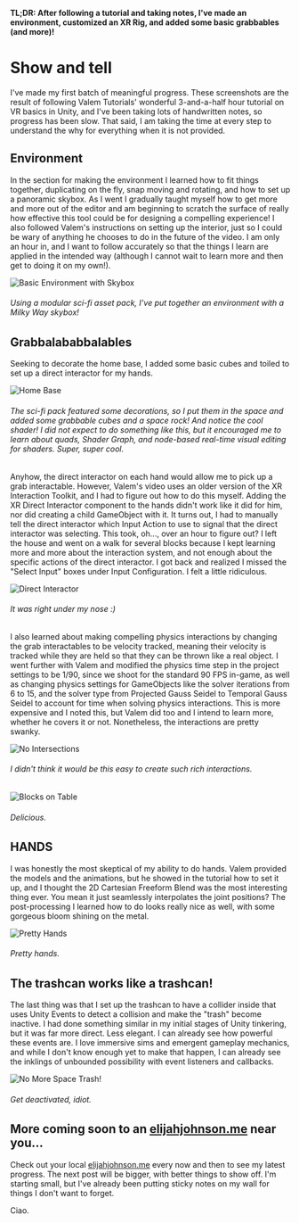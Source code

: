 **TL;DR: After following a tutorial and taking notes, I've made an environment, customized an XR Rig, and added some basic grabbables (and more)!**

# Show and tell
I've made my first batch of meaningful progress. These screenshots are the result of following Valem Tutorials' wonderful 3-and-a-half hour tutorial on VR basics in Unity, and I've been taking lots of handwritten notes, so progress has been slow. That said, I am taking the time at every step to understand the why for everything when it is not provided.

## Environment
In the section for making the environment I learned how to fit things together, duplicating on the fly, snap moving and rotating, and how to set up a panoramic skybox. As I went I gradually taught myself how to get more and more out of the editor and am beginning to scratch the surface of really how effective this tool could be for designing a compelling experience! I also followed Valem's instructions on setting up the interior, just so I could be wary of anything he chooses to do in the future of the video. I am only an hour in, and I want to follow accurately so that the things I learn are applied in the intended way (although I cannot wait to learn more and then get to doing it on my own!).

![Basic Environment with Skybox](/images/activity/05-07-2025/valem-environment.webp)
###### Using a modular sci-fi asset pack, I've put together an environment with a Milky Way skybox!


## Grabbalababbalables
Seeking to decorate the home base, I added some basic cubes and toiled to set up a direct interactor for my hands. 

![Home Base](/images/activity/05-07-2025/valem-homebase.gif)
###### The sci-fi pack featured some decorations, so I put them in the space and added some grabbable cubes and a space rock! And notice the cool shader! I did not expect to do something like this, but it encouraged me to learn about quads, Shader Graph, and node-based real-time visual editing for shaders. Super, super cool.

Anyhow, the direct interactor on each hand would allow me to pick up a grab interactable. However, Valem's video uses an older version of the XR Interaction Toolkit, and I had to figure out how to do this myself. Adding the XR Direct Interactor component to the hands didn't work like it did for him, nor did creating a child GameObject with it. It turns out, I had to manually tell the direct interactor which Input Action to use to signal that the direct interactor was selecting. This took, oh..., over an hour to figure out? I left the house and went on a walk for several blocks because I kept learning more and more about the interaction system, and not enough about the specific actions of the direct interactor. I got back and realized I missed the "Select Input" boxes under Input Configuration. I felt a little ridiculous.

![Direct Interactor](/images/activity/05-07-2025/direct-interactor.webp)
###### It was right under my nose :)

I also learned about making compelling physics interactions by changing the grab interactables to be velocity tracked, meaning their velocity is tracked while they are held so that they can be thrown like a real object. I went further with Valem and modified the physics time step in the project settings to be 1/90, since we shoot for the standard 90 FPS in-game, as well as changing physics settings for GameObjects like the solver iterations from 6 to 15, and the solver type from Projected Gauss Seidel to Temporal Gauss Seidel to account for time when solving physics interactions. This is more expensive and I noted this, but Valem did too and I intend to learn more, whether he covers it or not. Nonetheless, the interactions are pretty swanky.

![No Intersections](/images/activity/05-07-2025/blocks-collision.gif)
###### I didn't think it would be this easy to create such rich interactions.

![Blocks on Table](/images/activity/05-07-2025/blocks-on-table.gif)
###### Delicious.

## HANDS
I was honestly the most skeptical of my ability to do hands. Valem provided the models and the animations, but he showed in the tutorial how to set it up, and I thought the 2D Cartesian Freeform Blend was the most interesting thing ever. You mean it just seamlessly interpolates the joint positions? The post-processing I learned how to do looks really nice as well, with some gorgeous bloom shining on the metal.

![Pretty Hands](/images/activity/05-07-2025/pretty-hands.gif)
###### Pretty hands.

## The trashcan works like a trashcan!
The last thing was that I set up the trashcan to have a collider inside that uses Unity Events to detect a collision and make the "trash" become inactive. I had done something similar in my initial stages of Unity tinkering, but it was far more direct. Less elegant. I can already see how powerful these events are. I love immersive sims and emergent gameplay mechanics, and while I don't know enough yet to make that happen, I can already see the inklings of unbounded possibility with event listeners and callbacks. 

![No More Space Trash!](/images/activity/05-07-2025/space-trash.gif)
###### Get deactivated, idiot.

## More coming soon to an [elijahjohnson.me](https://elijahjohnson.me) near you...
Check out your local [elijahjohnson.me](https://elijahjohnson.me) every now and then to see my latest progress. The next post will be bigger, with better things to show off. I'm starting small, but I've already been putting sticky notes on my wall for things I don't want to forget. 

Ciao.